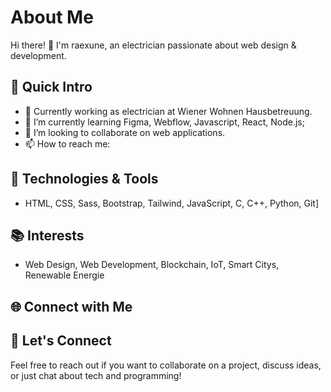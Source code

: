 # About Me

Hi there! 👋 I'm raexune, an electrician passionate about web design & development.

## 🚀 Quick Intro

- 💼 Currently working as electrician at Wiener Wohnen Hausbetreuung.
- 🌱 I’m currently learning Figma, Webflow, Javascript, React, Node.js;
- 👯 I’m looking to collaborate on web applications.
- 📫 How to reach me: 

## 🔧 Technologies & Tools

- HTML, CSS, Sass, Bootstrap, Tailwind, JavaScript, C, C++, Python, Git]

## 📚 Interests

- Web Design, Web Development, Blockchain, IoT, Smart Citys, Renewable Energie

## 🌐 Connect with Me


## 🤝 Let's Connect

Feel free to reach out if you want to collaborate on a project, discuss ideas, or just chat about tech and programming!

